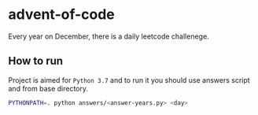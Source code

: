 # advent-of-code
 Every year on December, there is a daily leetcode challenege.

## How to run

Project is aimed for `Python 3.7` and to run it you should use answers script and from base directory.

```sh
PYTHONPATH=. python answers/<answer-years.py> <day>
```